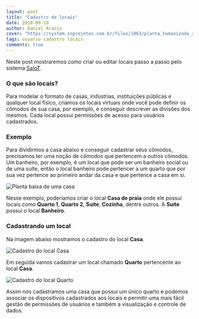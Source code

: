 ```yaml
---
layout: post
title: "Cadastro de locais"
date: 2018-09-10
author: Daniel Araújo
cover: "https://system.soprojetos.com.br/files/1063/planta_humanizada_zoom/modelo-de-casa-terrea-com-3-quartos-cod-96-planta-humanizada.jpg?1491503662"
tags: usuario cadastro locais
comments: true
---
```


Neste post mostraremos como criar ou editar locais passo a passo pelo sistema [SaIoT](https://saiot.ect.ufrn.br).

### O que são locais?
Para modelar o formato de casas, indústrias, instituições públicas e qualquer local físico, criamos os locais virtuais onde você pode definir os cômodos de sua casa, por exemplo, e conseguir descrever as divisões dos mesmos. Cada local possui permissões de acesso para usuários cadastrados.
<!-- Colocar o link do post sobre permissões -->

### Exemplo

Para dividirmos a casa abaixo e conseguir cadastrar seus cômodos, precisamos ter uma noção de cômodos que pertencem a outros cômodos. Um banheiro, por exemplo, é um local que pode ser um banheiro social ou de uma suíte, então o local banheiro pode pertencer a um quarto que por sua vez pertence ao primeiro andar da casa e que pertence a casa em si.

![Planta baixa de uma casa]({{site.baseurl}}/assets/post/cadastro-locais/local-planta-baixa.jpg)

Nesse exemplo, poderíamos criar o local **Casa de praia** onde ele possui locais como **Quarto 1**, **Quarto 2**, **Suíte**, **Cozinha**, dentre outros. A **Suíte** possui o local **Banheiro**.

### Cadastrando um local

Na imagem abaixo mostramos o cadastro do local **Casa**.

![Cadastro do local Casa]({{site.baseurl}}/assets/post/cadastro-locais/cadastro-locais-1.png)

Em seguida vamos cadastrar um local chamado **Quarto** pertencente ao local **Casa**.

![Cadastro do local Quarto]({{site.baseurl}}/assets/post/cadastro-locais/cadastro-locais-2.png)

Assim nós cadastramos uma casa que possui um único quarto e podemos associar os dispositivos cadastrados aos locais e permitir uma mais fácil gestão de permissões de usuários e também a visualização e controle de dados.
